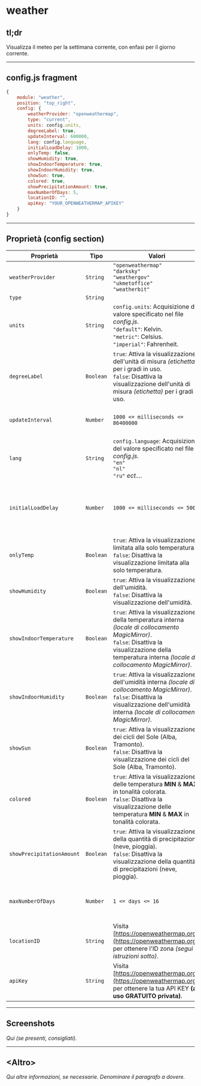 # weather

## tl;dr

Visualizza il meteo per la settimana corrente,
con enfasi per il giorno corrente.

---

## config.js fragment

```js
{
    module: "weather",
    position: "top_right",
    config: {
        weatherProvider: "openweathermap",
        type: "current",
        units: config.units,
        degreeLabel: true,
        updateInterval: 600000,
        lang: config.language,
        initialLoadDelay: 1000,
        onlyTemp: false,
        showHumidity: true,
        showIndoorTemperature: true,
        showIndoorHumidity: true,
        showSun: true,
        colored: true,
        showPrecipitationAmount: true,
        maxNumberOfDays: 5,
        locationID: "",
        apiKey: "YOUR_OPENWEATHERMAP_APIKEY"
    }
}
```

---

## Proprietà (config section)

| Proprietà                 | Tipo      | Valori                                                                                                                                                                                                           | Valore Default     | Inderogabilità | Descrizione                                                                                                  |
| ------------------------- | --------- | ---------------------------------------------------------------------------------------------------------------------------------------------------------------------------------------------------------------- | ------------------ | -------------- | ------------------------------------------------------------------------------------------------------------ |
| `weatherProvider`         | `String`  | `"openweathermap"` <br> `"darksky"` <br> `"weathergov"` <br> `"ukmetoffice"` <br> `"weatherbit"`                                                                                                                 | `"openweathermap"` | `OPTIONAL`     | API.                                                                                                         |
| `type`                    | `String`  |                                                                                                                                                                                                                  | `"current"`        | `OPTIONAL`     |                                                                                                              |
| `units`                   | `String`  | `config.units`: Acquisizione del valore specificato nel file _config.js_. <br> `"default"`: Kelvin. <br> `"metric"`: Celsius. <br> `"imperial"`: Fahrenheit.                                                     | `config.units`     | `OPTIONAL`     | Unità di misura per i gradi.                                                                                 |
| `degreeLabel`             | `Boolean` | `true`: Attiva la visualizzazione dell'unità di misura _(etichetta)_ per i gradi in uso. <br> `false`: Disattiva la visualizzazione dell'unità di misura _(etichetta)_ per i gradi in uso.                       | `false`            | `OPTIONAL`     | Attiva la visualizzazione dell'unità di misura _(etichetta)_ per i gradi in uso.                             |
| `updateInterval`          | `Number`  | `1000 <= milliseconds <= 86400000`                                                                                                                                                                               | `600000`           | `OPTIONAL`     | Frequenza di aggiornamento / richiesta contenuti aggiornati.                                                 |
| `lang`                    | `String`  | `config.language`: Acquisizione del valore specificato nel file _config.js_. <br> `"en"` <br> `"nl"` <br> `"ru"` _ect..._.                                                                                       | `config.language`  | `OPTIONAL`     | Lingua per la visualizzazione del nome dei giorni della settimana.                                           |
| `initialLoadDelay`        | `Number`  | `1000 <= milliseconds <= 5000`                                                                                                                                                                                   | `0`                | `OPTIONAL`     | Delay di sicurezza prima di avviare il caricamento di questo modulo durante la fase di boot del MagicMirror. |
| `onlyTemp`                | `Boolean` | `true`: Attiva la visualizzazione limitata alla solo temperatura. <br> `false`: Disattiva la visualizzazione limitata alla solo temperatura.                                                                     | `false`            | `OPTIONAL`     | Attiva la visualizzazione limitata alla solo temperatura.                                                    |
| `showHumidity`            | `Boolean` | `true`: Attiva la visualizzazione dell'umidità. <br> `false`: Disattiva la visualizzazione dell'umidità.                                                                                                         | `false`            | `OPTIONAL`     | Attiva la visualizzazione dell'umidità.                                                                      |
| `showIndoorTemperature`   | `Boolean` | `true`: Attiva la visualizzazione della temperatura interna _(locale di collocamento MagicMirror)_. <br> `false`: Disattiva la visualizzazione della temperatura interna _(locale di collocamento MagicMirror)_. | `false`            | `OPTIONAL`     | Attiva la visualizzazione della temperatura interna _(locale di collocamento MagicMirror)_.                  |
| `showIndoorHumidity`      | `Boolean` | `true`: Attiva la visualizzazione dell'umidità interna _(locale di collocamento MagicMirror)_. <br> `false`: Disattiva la visualizzazione dell'umidità interna _(locale di collocamento MagicMirror)_.           | `false`            | `OPTIONAL`     | Attiva la visualizzazione dell'umidità interna _(locale di collocamento MagicMirror)_.                       |
| `showSun`                 | `Boolean` | `true`: Attiva la visualizzazione dei cicli del Sole (Alba, Tramonto). <br> `false`: Disattiva la visualizzazione dei cicli del Sole (Alba, Tramonto).                                                           | `true`             | `OPTIONAL`     | Attiva la visualizzazione dei cicli del Sole (Alba, Tramonto).                                               |
| `colored`                 | `Boolean` | `true`: Attiva la visualizzazione delle temperatura __MIN__ & __MAX__ in tonalità colorata. <br> `false`: Disattiva la visualizzazione delle temperatura __MIN__ & __MAX__ in tonalità colorata.                 | `false`            | `OPTIONAL`     | Attiva la visualizzazione delle temperatura __MIN__ & __MAX__ in tonalità colorata.                          |
| `showPrecipitationAmount` | `Boolean` | `true`: Attiva la visualizzazione della quantità di precipitazioni (neve, pioggia). <br> `false`: Disattiva la visualizzazione della quantità di precipitazioni (neve, pioggia).                                 | `false`            | `OPTIONAL`     | Attiva la visualizzazione della quantità di precipitazioni (neve, pioggia).                                  |
| `maxNumberOfDays`         | `Number`  | `1 <= days <= 16`                                                                                                                                                                                                | `5`                | `OPTIONAL`     | Rappresenta il numero di giorni futuri di cui richiedere le informazioni meteo.                              |
| `locationID`              | `String`  | Visita [https://openweathermap.org/](https://openweathermap.org/) per ottenere l'ID zona _(segui istruzioni sotto)_.                                                                                             | `---`              | `REQUIRED`     | ID rappresentante univocamente la zona da analizzare per le informazioni meteo.                              |
| `apiKey`                  | `String`  | Visita [https://openweathermap.org/](https://openweathermap.org/) per ottenere la tua API KEY __(ad uso GRATUITO privata)__.                                                                                     | `---`              | `REQUIRED`     | La tua API KEY per l'utilizzo della OPENWEATHERMAP API.                                                      |

---

## Screenshots

_Qui (se presenti, consigliati)._

---

## \<Altro\>

_Qui altre informazioni, se necessarie. Denominare il paragrafo a dovere._
